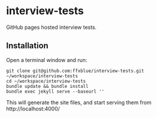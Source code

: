 # interview-tests

GitHub pages hosted interview tests.

## Installation

Open a terminal window and run:
``` shell
git clone git@github.com:ffxblue/interview-tests.git ~/workspace/interview-tests
cd ~/workspace/interview-tests
bundle update && bundle install
bundle exec jekyll serve --baseurl ''
```

This will generate the site files, and start serving them from http://localhost:4000/
